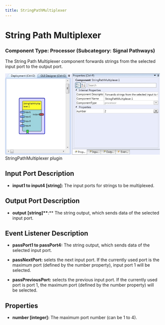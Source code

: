 ```yaml
---
title: StringPathMultiplexer
---
```


# String Path Multiplexer

### Component Type: Processor (Subcategory: Signal Pathways)

The String Path Multiplexer component forwards strings from the selected input port to the output port.

![Screenshot: StringPathMultiplexer plugin](./img/StringPathMultiplexer.jpg "Screenshot: StringPathMultiplexer plugin")  
StringPathMultiplexer plugin

## Input Port Description

- **input1 to input4 \[string\]:** The input ports for strings to be multiplexed.

## Output Port Description

- **output** **\[string\]\*\***:\*\* The string output, which sends data of the selected input port.

## Event Listener Description

- **passPort1 to passPort4:** The string output, which sends data of the selected input port.

- **passNextPort:** selets the next input port. If the currently used port is the maximum port (defined by the number property), input port 1 will be selected.

- **passPreviousPort:** selects the previous input port. If the currently used port is port 1, the maximum port (defined by the number property) will be selected.

## Properties

- **number \[integer\]:** The maximum port number (can be 1 to 4).

